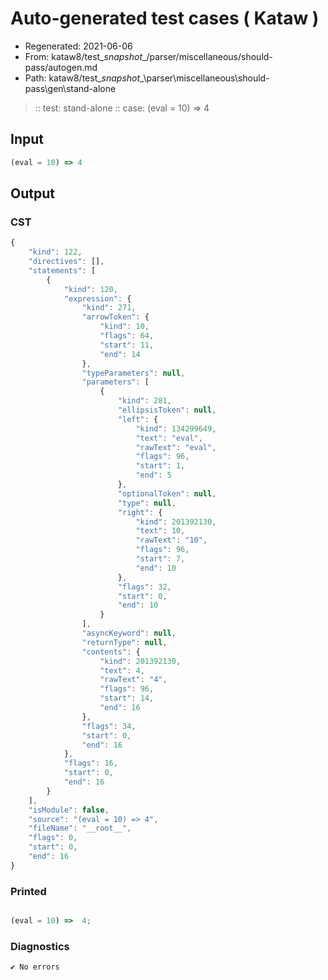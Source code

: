 # Auto-generated test cases ( Kataw )
- Regenerated: 2021-06-06
- From: kataw8/test\__snapshot__/parser/miscellaneous/should-pass/autogen.md
- Path: kataw8/test\__snapshot__\parser\miscellaneous\should-pass\gen\stand-alone
> :: test: stand-alone
> :: case: (eval = 10) => 4
## Input

`````js
(eval = 10) => 4
`````
## Output

### CST

```javascript
{
    "kind": 122,
    "directives": [],
    "statements": [
        {
            "kind": 120,
            "expression": {
                "kind": 271,
                "arrowToken": {
                    "kind": 10,
                    "flags": 64,
                    "start": 11,
                    "end": 14
                },
                "typeParameters": null,
                "parameters": [
                    {
                        "kind": 281,
                        "ellipsisToken": null,
                        "left": {
                            "kind": 134299649,
                            "text": "eval",
                            "rawText": "eval",
                            "flags": 96,
                            "start": 1,
                            "end": 5
                        },
                        "optionalToken": null,
                        "type": null,
                        "right": {
                            "kind": 201392130,
                            "text": 10,
                            "rawText": "10",
                            "flags": 96,
                            "start": 7,
                            "end": 10
                        },
                        "flags": 32,
                        "start": 0,
                        "end": 10
                    }
                ],
                "asyncKeyword": null,
                "returnType": null,
                "contents": {
                    "kind": 201392130,
                    "text": 4,
                    "rawText": "4",
                    "flags": 96,
                    "start": 14,
                    "end": 16
                },
                "flags": 34,
                "start": 0,
                "end": 16
            },
            "flags": 16,
            "start": 0,
            "end": 16
        }
    ],
    "isModule": false,
    "source": "(eval = 10) => 4",
    "fileName": "__root__",
    "flags": 0,
    "start": 0,
    "end": 16
}
```

### Printed

```javascript

(eval = 10) =>  4;
```

### Diagnostics

```javascript
✔ No errors
```

